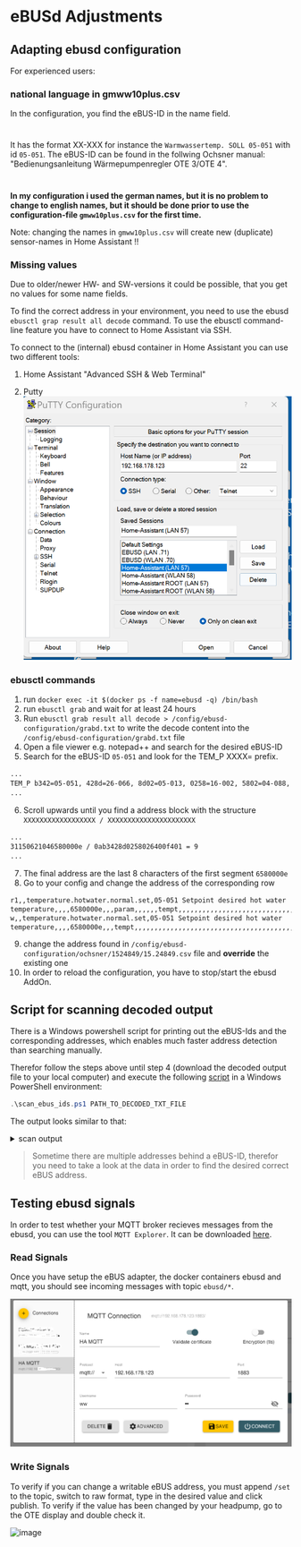 # eBUSd Adjustments

## Adapting ebusd configuration

For experienced users:

### national language in gmww10plus.csv

In the configuration, you find the eBUS-ID in the name field.
#
It has the format XX-XXX for instance the ``Warmwassertemp. SOLL 05-051`` with id ``05-051``.
The eBUS-ID can be found in the follwing Ochsner manual: "Bedienungsanleitung Wärmepumpenregler OTE 3/OTE 4".
#
**In my configuration i used the german names, but it is no problem to change to english names, but it should be done
prior to use the configuration-file ``gmww10plus.csv`` for the first time.**

Note: changing the names in ``gmww10plus.csv`` will create new (duplicate) sensor-names in Home Assistant !!

### Missing values
Due to older/newer HW- and SW-versions it could be possible, that you get no values for some name fields.

To find the correct address in your environment, you need to use the ebusd ``ebusctl grap result all decode`` command.
To use the ebusctl command-line feature you have to connect to Home Assistant via SSH.

To connect to the (internal) ebusd container in Home Assistant you can use two different tools:
1) Home Assistant "Advanced SSH & Web Terminal"

2) Putty
![image](pictures/putty_conf.png)
 
### ebusctl commands

1) run ``docker exec -it $(docker ps -f name=ebusd -q) /bin/bash`` 
2) run ``ebusctl grab`` and wait for at least 24 hours
3) Run ``ebusctl grab result all decode > /config/ebusd-configuration/grabd.txt`` to write the decode content into the ``/config/ebusd-configuration/grabd.txt`` file
4) Open a file viewer e.g. notepad++ and search for the desired eBUS-ID
5) Search for the eBUS-ID ``05-051`` and look for the TEM_P XXXX= prefix.

```txt
...
TEM_P b342=05-051, 428d=26-066, 8d02=05-013, 0258=16-002, 5802=04-088, 0264=08-002, 6400=00-100, 00f4=08-000, f401=03-116
...
```

6) Scroll upwards until you find a address block with the structure ``XXXXXXXXXXXXXXXXXX / XXXXXXXXXXXXXXXXXXXXXX``

```txt
...
31150621046580000e / 0ab3428d0258026400f401 = 9
...
```
7) The final address are the last 8 characters of the first segment ``6580000e``
8) Go to your config and change the address of the corresponding row

```csv
r1,,temperature.hotwater.normal.set,05-051 Setpoint desired hot water temperature,,,,6580000e,,,param,,,,,,tempt,,,,,,,,,,,,,,,,,,,,,,,,,,,,,,,,,,,,,,,,,,,,,,,,,,,,,,,,,
w,,temperature.hotwater.normal.set,05-051 Setpoint desired hot water temperature,,,,6580000e,,,tempt,,,,,,,,,,,,,,,,,,,,,,,,,,,,,,,,,,,,,,,,,,,,,,,,,,,,,,,,,,,,,,,
```
9) change the address found in ``/config/ebusd-configuration/ochsner/1524849/15.24849.csv`` file and **override** the existing one
10) In order to reload the configuration, you have to stop/start the ebusd AddOn.

## Script for scanning decoded output

There is a Windows powershell script for printing out the eBUS-Ids and the corresponding addresses, which enables much faster address detection than searching manually.

Therefor follow the steps above until step 4 (download the decoded output file to your local computer) and execute the following [script](https://github.com/Lorilatschki/ebusd-ochsner/blob/main/scan_ebus_ids.ps1) in a Windows PowerShell environment:

```ps1
.\scan_ebus_ids.ps1 PATH_TO_DECODED_TXT_FILE
```
The output looks similar to that:
<details>
  <summary>scan output</summary>

```log
00-000 -> 0000e300,00800040,00800042
00-003 -> 6400f401,ec013000
00-004 -> 00840040
00-007 -> 00870042
00-008 -> 00880042,7d820002
00-015 -> 7a800010
00-017 -> 7a810010
00-070 -> 00c60042
00-071 -> 00c70042
00-096 -> 00e00040
01-001 -> 7784000a
01-004 -> 7982000e
01-022 -> 01960042
01-076 -> 01cc0042
01-096 -> 7a830010
02-000 -> 00009803,0000a703,91103100
02-001 -> 00000100,00002f01
02-020 -> 7782000a
02-051 -> 7780000a
02-052 -> 7980000e
02-053 -> 02b50040,7d800002,7e800004
02-070 -> 02c60040
02-072 -> 02c80040
02-080 -> 7d850002,7e820004
02-081 -> 7d860002,7e830004
03-050 -> 03b2004a
04-000 -> 0000e300
04-001 -> 00000002,0000d200
04-003 -> 00000000,00000100
05-050 -> 05b2004e
05-051 -> 6580000e
05-086 -> 05d6004e
06-002 -> 00000100,0000d200
06-003 -> 00005e01,6400b400
06-005 -> 02012800,0a002300
06-014 -> 068e0040
08-000 -> 00003301,00005e01
08-001 -> 0000ff01,6400d200
08-003 -> 02012800,9cff9600
09-075 -> 61800002
10-003 -> 3c014c00,6400d200,ec013000
10-004 -> 00002a01,0cfe3700,1e000900,45495320
12-002 -> 00000000,00000002,0000ff01
12-003 -> 6400b400,6400d200
12-005 -> 6400f401
14-003 -> 00000100
16-002 -> 00005ab1
16-003 -> 3c014c00,6400d200
21-002 -> 7d870002
21-090 -> 7d880002
23-001 -> 7d890002,7e840004
23-005 -> 7d8b0002
23-006 -> 7d8d0002
23-010 -> 7d8a0002,7e850004
23-012 -> 7d8c0002
23-013 -> 7d8e0002
26-003 -> 6400d200,9cff9600
30-063 -> 00000000,00000002,00001f01,00002701,00002b01,00002c01,00002d01,00002e01,00002f01,00003001,00005ab1,00009703,00009a03,00009c03,00009e03,0000a003,0000a103,0000a303,0000a603,0000a903,0000ab03,0000ad03,0000af03,0000b203,0000b403,0000b503,0000e200,0000e300,0000fe01,0000ff01,0a002300,0cfe3700,0cfe3800,0cfe3a00,0cfe3d00,0cfe3e00,0cfe3f00,0cfe4100,0cfe4200,0cfe430030-127 -> 03040601
```
</details>

>Sometime there are multiple addresses behind a eBUS-ID, therefor you need to take a look at the data in order to find the desired correct eBUS address.

## Testing ebusd signals

In order to test whether your MQTT broker recieves messages from the ebusd, you can use the tool ``MQTT Explorer``. It can be downloaded [here](https://mqtt-explorer.com/).

### Read Signals

Once you have setup the eBUS adapter, the docker containers ebusd and mqtt, you should see incoming messages with topic ``ebusd/*``.

![image](pictures/mqtt_explorer.png)

### Write Signals

To verify if you can change a writable eBUS address, you must append ``/set`` to the topic, switch to raw format, type in the desired value and click publish. To verify if the value has been changed by your headpump, go to the OTE display and double check it.

![image](pictures/mqtt_explorer_set.png)
